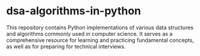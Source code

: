 # dsa-algorithms-in-python
This repository contains Python implementations of various data structures and algorithms commonly used in computer science. It serves as a comprehensive resource for learning and practicing fundamental concepts, as well as for preparing for technical interviews.
